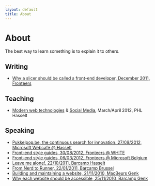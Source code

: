 ```yaml
---
layout: default
title: About
---
```


# About
The best way to learn something is to explain it to others.

## Writing
- [Why a slicer should be called a front-end developer, December 2011, Fronteers](http://fronteers.nl/blog/2011/12/waarom-een-slicer-een-front-end-developer-is-geworden)

## Teaching
- [Modern web technologies](https://speakerdeck.com/u/inventis/p/moderne-web-technologieen-khlim) & [Social Media](https://speakerdeck.com/u/inventis/p/social-media), March/April 2012, PHL Hasselt

## Speaking
- [Pukkelpop.be, the continuous search for innovation, 27/09/2012, Microsoft Webcafé @ Hasselt](https://speakerdeck.com/u/inventis/p/pukkelpop-dot-be-the-continuous-search-for-innovation)
- [Front-end style guides, 30/08/2012, Fronteers @ WHITE](https://speakerdeck.com/u/stijnj/p/front-end-style-guides)
- [Front-end style guides, 06/03/2012, Fronteers @ Microsoft Belgium](https://speakerdeck.com/stijnj/front-end-style-guides-fronteers-at-microsoft-belgium)
- [Leave me alone!, 22/10/2011, Barcamp Hasselt](https://speakerdeck.com/u/stijnj/p/laat-mij-met-rust-dutch)
- [From Nerd to Runner, 22/01/2011, Barcamp Brussel](https://speakerdeck.com/stijnj/from-nerd-to-runner-barcamp-brussel)
- [Building and maintaining a website, 21/11/2010, MacBeurs Genk](https://speakerdeck.com/stijnj/building-and-maintaining-a-website-macbeurs-genk)
- [Why each website should be accessible, 25/11/2010, Barcamp Genk](https://speakerdeck.com/stijnj/why-each-website-should-be-accessible-barcamp-genk)